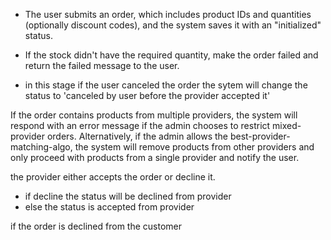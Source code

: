 - The user submits an order, which includes product IDs and quantities (optionally discount codes), and the system saves it with an "initialized" status.

- If the stock didn't have the required quantity, make the order failed and return the failed message to the user.

- in this stage if the user canceled the order the sytem will change the status to 'canceled by user before the provider accepted it'

If the order contains products from multiple providers, the system will respond with an error message if the admin chooses to restrict mixed-provider orders. Alternatively, if the admin allows the best-provider-matching-algo, the system will remove products from other providers and only proceed with products from a single provider and notify the user.

the provider either accepts the order or decline it.
- if decline the status will be declined from provider
- else the status is accepted from  provider

if the order is declined from the customer 

